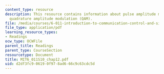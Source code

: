 ```yaml
---
content_type: resource
description: This resource contains information about pulse amplitude modulation (PAM),
  quadrature amplitude modulation (QAM).
file: /media/courses/6-011-introduction-to-communication-control-and-signal-processing-spring-2010/d2df3fc906190f978ad666c9c63cdc5d_MIT6_011S10_chap12.pdf
file_type: application/pdf
learning_resource_types:
- Readings
ocw_type: OCWFile
parent_title: Readings
parent_type: CourseSection
resourcetype: Document
title: MIT6_011S10_chap12.pdf
uid: d2df3fc9-0619-0f97-8ad6-66c9c63cdc5d
---
```

